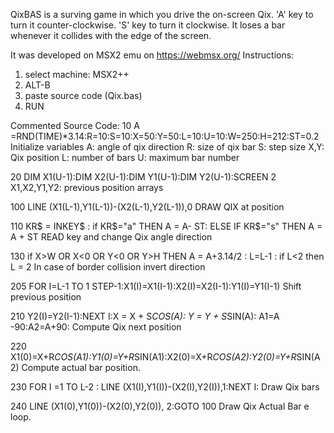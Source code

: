 QixBAS is a surving game in which you drive the on-screen Qix.
'A' key to turn it counter-clockwise.
'S' key to turn it clockwise.
It loses a bar whenever it collides with the edge of the screen.

It was developed on MSX2 emu on https://webmsx.org/
Instructions:
1) select machine: MSX2++
2) ALT-B
3) paste source code (Qix.bas)
4) RUN

Commented Source Code:
10 A =RND(TIME)*3.14:R=10:S=10:X=50:Y=50:L=10:U=10:W=250:H=212:ST=0.2
Initialize variables
A: angle of qix direction
R: size of qix bar
S: step size
X,Y: Qix position
L: number of bars
U: maximum bar number


20 DIM X1(U-1):DIM X2(U-1):DIM Y1(U-1):DIM Y2(U-1):SCREEN 2
X1,X2,Y1,Y2: previous position arrays

100 LINE (X1(L-1),Y1(L-1))-(X2(L-1),Y2(L-1)),0 
DRAW QIX at position

110 KR$ = INKEY$ : if KR$="a" THEN A = A- ST: ELSE IF KR$="s" THEN A = A + ST
READ key and change Qix angle direction

130 if X>W OR X<0 OR Y<0 OR Y>H THEN A = A+3.14/2 : L=L-1 : if L<2 then L = 2
In case of border collision invert direction

205 FOR I=L-1 TO 1 STEP-1:X1(I)=X1(I-1):X2(I)=X2(I-1):Y1(I)=Y1(I-1)
Shift previous position

210 Y2(I)=Y2(I-1):NEXT I:X = X + S*COS(A): Y = Y + S*SIN(A): A1=A -90:A2=A+90:
Compute Qix next position

220 X1(0)=X+R*COS(A1):Y1(0)=Y+R*SIN(A1):X2(0)=X+R*COS(A2):Y2(0)=Y+R*SIN(A2)
Compute actual bar position.

230 FOR I =1 TO L-2 : LINE (X1(I),Y1(I))-(X2(I),Y2(I)),1:NEXT I:
Draw Qix bars

240 LINE (X1(0),Y1(0))-(X2(0),Y2(0)), 2:GOTO 100
Draw Qix Actual Bar e loop.


